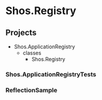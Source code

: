 # Shos.Registry

## Projects

- Shos.ApplicationRegistry
  - classes
    - Shos.Registry

### Shos.ApplicationRegistryTests

### ReflectionSample
